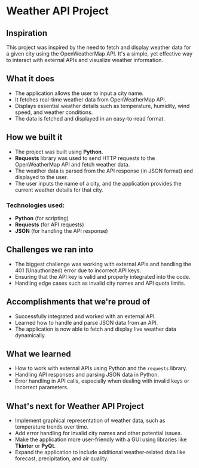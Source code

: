 # Weather API Project

## Inspiration
This project was inspired by the need to fetch and display weather data for a given city using the OpenWeatherMap API. It's a simple, yet effective way to interact with external APIs and visualize weather information.

## What it does
- The application allows the user to input a city name.
- It fetches real-time weather data from OpenWeatherMap API.
- Displays essential weather details such as temperature, humidity, wind speed, and weather conditions.
- The data is fetched and displayed in an easy-to-read format.

## How we built it
- The project was built using **Python**.
- **Requests** library was used to send HTTP requests to the OpenWeatherMap API and fetch weather data.
- The weather data is parsed from the API response (in JSON format) and displayed to the user.
- The user inputs the name of a city, and the application provides the current weather details for that city.

### Technologies used:
- **Python** (for scripting)
- **Requests** (for API requests)
- **JSON** (for handling the API response)

## Challenges we ran into
- The biggest challenge was working with external APIs and handling the 401 (Unauthorized) error due to incorrect API keys.
- Ensuring that the API key is valid and properly integrated into the code.
- Handling edge cases such as invalid city names and API quota limits.

## Accomplishments that we're proud of
- Successfully integrated and worked with an external API.
- Learned how to handle and parse JSON data from an API.
- The application is now able to fetch and display live weather data dynamically.

## What we learned
- How to work with external APIs using Python and the `requests` library.
- Handling API responses and parsing JSON data in Python.
- Error handling in API calls, especially when dealing with invalid keys or incorrect parameters.

## What's next for Weather API Project
- Implement graphical representation of weather data, such as temperature trends over time.
- Add error handling for invalid city names and other potential issues.
- Make the application more user-friendly with a GUI using libraries like **Tkinter** or **PyQt**.
- Expand the application to include additional weather-related data like forecast, precipitation, and air quality.
